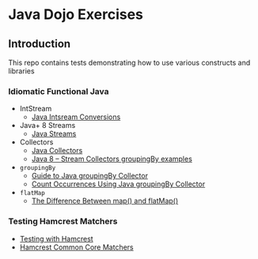 # Java Dojo Exercises

## Introduction
This repo contains tests demonstrating how to use various constructs and libraries 


### Idiomatic Functional Java
- IntStream
  - [Java Intsream Conversions](https://www.baeldung.com/java-intstream-convert)
- Java+ 8 Streams
  - [Java Streams](https://www.baeldung.com/category/java/java-streams)
- Collectors
  - [Java Collectors](https://www.baeldung.com/tag/java-collectors)
  - [Java 8 – Stream Collectors groupingBy examples](https://mkyong.com/java8/java-8-collectors-groupingby-and-mapping-example/)
- `groupingBy`
  - [Guide to Java groupingBy Collector](https://www.baeldung.com/java-groupingby-collector)
  - [Count Occurrences Using Java groupingBy Collector](https://www.baeldung.com/java-groupingby-count)
- `flatMap`
  - [The Difference Between map() and flatMap()](https://www.baeldung.com/java-difference-map-and-flatmap)

### Testing Hamcrest Matchers
- [Testing with Hamcrest](https://www.baeldung.com/java-junit-hamcrest-guide)
- [Hamcrest Common Core Matchers](https://www.baeldung.com/hamcrest-core-matchers)